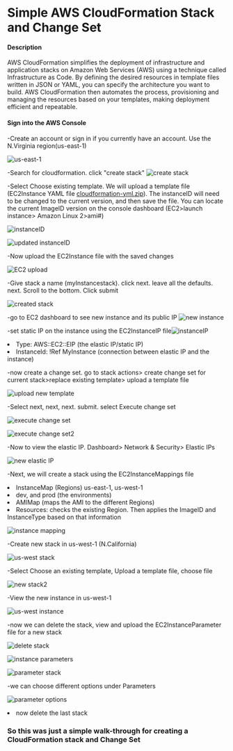 <h1>Simple AWS CloudFormation Stack and Change Set</h1>
<h4>Description</h4>
 AWS CloudFormation simplifies the deployment of infrastructure and application stacks on Amazon Web Services (AWS) using a technique called Infrastructure as Code. By defining the desired resources in template files written in JSON or YAML, you can specify the architecture you want to build. AWS CloudFormation then automates the process, provisioning and managing the resources based on your templates, making deployment efficient and repeatable.

<h4>Sign into the AWS Console</h4>
-Create an account or sign in if you currently have an account. Use the N.Virginia region(us-east-1)

![us-east-1](https://github.com/user-attachments/assets/6c8540c8-1c03-48bd-be7f-8b9487ab2441)

-Search for cloudformation. click "create stack"
![create stack](https://github.com/user-attachments/assets/366f00a5-1ceb-4e0b-b3be-bfad6194b6c0)

-Select Choose existing template. We will upload a template file (EC2Instance YAML file [cloudformation-yml.zip](https://github.com/user-attachments/files/18191889/cloudformation-yml.zip)). The instanceID will need to be changed to the current version, and then save the file. You can locate the current ImageID version on the console dashboard (EC2>launch instance> Amazon Linux 2>ami#) 

![instanceID](https://github.com/user-attachments/assets/b760503d-6ed2-444f-869e-0ddb9d75964c)


![updated instanceID](https://github.com/user-attachments/assets/a37fcbf6-1918-4040-9397-86a00f6bd445)

-Now upload the EC2Instance file with the saved changes

![EC2 upload](https://github.com/user-attachments/assets/4b0f6a65-d97d-400f-903d-e76b8fff8ffa)

-Give stack a name (myInstancestack). click next. leave all the defaults. next. Scroll to the bottom. Click submit

![created stack](https://github.com/user-attachments/assets/91e895ec-f3e8-4a21-8364-632ba474c6e2)

-go to EC2 dashboard to see new instance and its public IP
![new instance](https://github.com/user-attachments/assets/ef5ff293-f9df-44b9-9490-6886d70c5dbb)

-set static IP on the instance using the EC2InstanceIP file![instanceIP](https://github.com/user-attachments/assets/4e7d24af-2f7e-41d8-8836-0a93d712072a)

<li>Type: AWS::EC2::EIP (the elastic IP/static IP)</li>
<li>InstanceId: !Ref MyInstance (connection between elastic IP and the instance)</li>

-now create a change set. go to stack actions> create change set for current stack>replace existing template> upload a template file

![upload new template](https://github.com/user-attachments/assets/f48e3abb-7989-4e4d-a645-74de094c4c55)

-Select next, next, next. submit. select Execute change set

![execute change set](https://github.com/user-attachments/assets/916cbcb5-571b-4fad-8de7-477279ab1d8f)

![execute change set2](https://github.com/user-attachments/assets/6d22e15f-68cd-41c8-a967-48e4176bcef5)

-Now to view the elastic IP. Dashboard> Network & Security> Elastic IPs

![new elastic IP](https://github.com/user-attachments/assets/6a4d2835-a569-4cc3-95d1-61a97eb280af)

-Next, we will create a stack using the EC2InstanceMappings file 

<li>InstanceMap (Regions) us-east-1, us-west-1</li>
<li>dev, and prod (the environments)</li>
<li>AMIMap (maps the AMI to the different Regions)</li>
<li>Resources: checks the existing Region. Then applies the ImageID and InstanceType based on that information</li>

![instance mapping](https://github.com/user-attachments/assets/8124b36a-5494-4222-a48b-884ed705b382)


-Create new stack in us-west-1 (N.California)

![us-west stack](https://github.com/user-attachments/assets/980af78a-258b-484a-afa9-cb80a8bddbc9)

-Select Choose an existing template, Upload a template file, choose file

![new stack2](https://github.com/user-attachments/assets/c57b8fd9-505d-4a35-8b8c-9658f52feb0f)

-View the new instance in us-west-1

![us-west instance](https://github.com/user-attachments/assets/1f69bb3f-8241-4aa8-83ac-59d694e1b4aa)

-now we can delete the stack, view and upload the EC2InstanceParameter file for a new stack

![delete stack](https://github.com/user-attachments/assets/75455c21-8af0-4d53-8692-aab42ee00cb1)

![instance parameters](https://github.com/user-attachments/assets/eee1d4d2-5e34-4bee-bd66-8bc7a51b4648)

![parameter stack](https://github.com/user-attachments/assets/fb979d4a-f82f-46e2-a58a-39c6aa8ba445)

-we can choose different options under Parameters

![parameter options](https://github.com/user-attachments/assets/00186414-0be7-42a2-ac4a-2c7dc7a9c171)

<li>now delete the last stack</li>

<h3>So this was just a simple walk-through for creating a CloudFormation stack and Change Set</h3>




